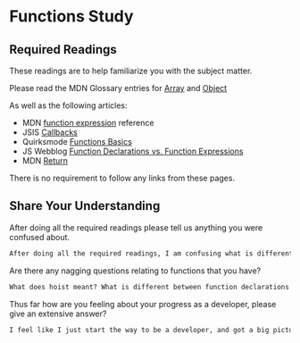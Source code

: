# Functions Study

## Required Readings

These readings are to help familiarize you with the subject matter.

Please read the MDN Glossary entries for [Array](https://developer.mozilla.org/en-US/docs/Glossary/array) and [Object](https://developer.mozilla.org/en-US/docs/Glossary/Object)

As well as the following articles:

-   MDN [function expression](https://developer.mozilla.org/en-US/docs/Web/JavaScript/Reference/Operators/function) reference
-   JSIS [Callbacks](http://javascriptissexy.com/understand-javascript-callback-functions-and-use-them/)
-   Quirksmode [Functions Basics](http://www.quirksmode.org/js/function.html)
-   JS Webblog [Function Declarations vs. Function Expressions](https://javascriptweblog.wordpress.com/2010/07/06/function-declarations-vs-function-expressions/)
-   MDN [Return](https://developer.mozilla.org/en-US/docs/Web/JavaScript/Reference/Statements/return)

There is no requirement to follow any links from these pages.

## Share Your Understanding

After doing all the required readings please tell us anything you were confused about.

```md
After doing all the required readings, I am confusing what is different between function declarations and function expressions. And what does hoist meant?
```

Are there any nagging questions relating to functions that you have?

```md
What does hoist meant? What is different between function declarations and function expressions?
```

Thus far how are you feeling about your progress as a developer, please give
an extensive answer?

```md
I feel like I just start the way to be a developer, and got a big picture of what a developer is. To know how a developer to learn is important in the first week.
```
